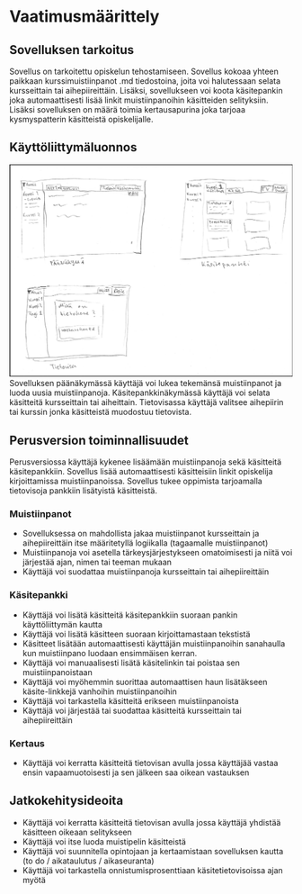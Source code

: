 # Vaatimusmäärittely

## Sovelluksen tarkoitus

Sovellus on tarkoitettu opiskelun tehostamiseen. Sovellus kokoaa yhteen paikkaan kurssimuistiinpanot .md tiedostoina, joita voi halutessaan selata kursseittain tai aihepiireittäin. Lisäksi, sovellukseen voi koota käsitepankin joka automaattisesti lisää linkit muistiinpanoihin käsitteiden selityksiin. Lisäksi sovelluksen on määrä toimia kertausapurina joka tarjoaa kysmyspatterin käsitteistä opiskelijalle.



## Käyttöliittymäluonnos
![UI hahmotelma](kuvat/ot%20harjoitustyo%20ui%20draft.png)
Sovelluksen päänäkymässä käyttäjä voi lukea tekemänsä muistiinpanot ja luoda uusia muistiinpanoja. Käsitepankkinäkymässä käyttäjä voi selata käsitteitä kursseittain tai aiheittain. Tietovisassa käyttäjä valitsee aihepiirin tai kurssin jonka käsitteistä muodostuu tietovista.
## Perusversion toiminnallisuudet

Perusversiossa käyttäjä kykenee lisäämään muistiinpanoja sekä käsitteitä käsitepankkiin. Sovellus lisää automaattisesti käsitteisiin linkit opiskelija kirjoittamissa muistiinpanoissa. Sovellus tukee oppimista tarjoamalla tietovisoja pankkiin lisätyistä käsitteistä.

### Muistiinpanot
* Sovelluksessa on mahdollista jakaa muistiinpanot kursseittain ja aihepiireittäin itse määritetyllä logiikalla (tagaamalle muistiinpanot)
* Muistiinpanoja voi asetella tärkeysjärjestykseen omatoimisesti ja niitä voi järjestää ajan, nimen tai teeman mukaan
* Käyttäjä voi suodattaa muistiinpanoja kursseittain tai aihepiireittäin

### Käsitepankki
* Käyttäjä voi lisätä käsitteitä käsitepankkiin suoraan pankin käyttöliittymän kautta
* Käyttäjä voi lisätä käsitteen suoraan kirjoittamastaan tekstistä
* Käsitteet lisätään automaattisesti käyttäjän muistiinpanoihin sanahaulla kun muistiinpano luodaan ensimmäisen kerran.
* Käyttäjä voi manuaalisesti lisätä käsitelinkin tai poistaa sen muistiinpanoistaan
* Käyttäjä voi myöhemmin suorittaa automaattisen haun lisätäkseen käsite-linkkejä vanhoihin muistiinpanoihin
* Käyttäjä voi tarkastella käsitteitä erikseen muistiinpanoista
* Käyttäjä voi järjestää tai suodattaa käsitteitä kursseittain tai aihepiireittäin

### Kertaus
* Käyttäjä voi kerratta käsitteitä tietovisan avulla jossa käyttäjää vastaa ensin vapaamuotoisesti ja sen jälkeen saa oikean vastauksen



## Jatkokehitysideoita
* Käyttäjä voi kerratta käsitteitä tietovisan avulla jossa käyttäjä yhdistää käsitteen oikeaan selitykseen
* Käyttäjä voi itse luoda muistipelin käsitteistä
* Käyttäjä voi suunnitella opintojaan ja kertaamistaan sovelluksen kautta (to do / aikataulutus / aikaseuranta)
* Käyttäjä voi tarkastella onnistumisprosenttiaan käsitetietovisoissa ajan myötä

